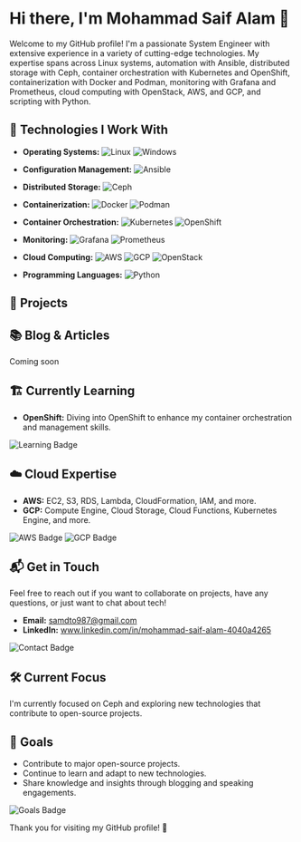 # Hi there, I'm Mohammad Saif Alam 👋

Welcome to my GitHub profile! I'm a passionate System Engineer with extensive experience in a variety of cutting-edge technologies. My expertise spans across Linux systems, automation with Ansible, distributed storage with Ceph, container orchestration with Kubernetes and OpenShift, containerization with Docker and Podman, monitoring with Grafana and Prometheus, cloud computing with OpenStack, AWS, and GCP, and scripting with Python.

## 🔧 Technologies I Work With

- **Operating Systems:** 
  ![Linux](https://img.shields.io/badge/Linux-333333?style=flat&logo=linux&logoColor=yellow) <!-- Example badge with Linux logo -->
    ![Windows](https://img.shields.io/badge/Windows-333333?style=flat&logo=windows&logoColor=white) <!-- Windows logo -->
  
- **Configuration Management:** 
  ![Ansible](https://img.shields.io/badge/Ansible-333333?style=flat&logo=ansible&logoColor=red) <!-- Example badge with Ansible logo -->

- **Distributed Storage:** 
  ![Ceph](https://img.shields.io/badge/Ceph-333333?style=flat&logo=ceph&logoColor=red) <!-- Example badge with Ceph logo -->

- **Containerization:** 
  ![Docker](https://img.shields.io/badge/Docker-333333?style=flat&logo=docker&logoColor=blue) <!-- Example badge with Docker logo -->
  ![Podman](https://img.shields.io/badge/Podman-333333?style=flat&logo=podman&logoColor=red) <!-- Example badge with Podman logo -->

- **Container Orchestration:** 
  ![Kubernetes](https://img.shields.io/badge/Kubernetes-333333?style=flat&logo=kubernetes&logoColor=blue) <!-- Example badge with Kubernetes logo -->
  ![OpenShift](https://img.shields.io/badge/OpenShift-333333?style=flat&logo=openshift&logoColor=red) <!-- Example badge with OpenShift logo -->

- **Monitoring:**
  ![Grafana](https://img.shields.io/badge/Grafana-333333?style=flat&logo=grafana&logoColor=orange) <!-- Example badge with Grafana logo -->
  ![Prometheus](https://img.shields.io/badge/Prometheus-333333?style=flat&logo=prometheus&logoColor=red) <!-- Example badge with Prometheus logo -->

- **Cloud Computing:** 
  ![AWS](https://img.shields.io/badge/AWS-333333?style=flat&logo=amazonaws&logoColor=yellow) <!-- Example badge with AWS logo -->
  ![GCP](https://img.shields.io/badge/GCP-333333?style=flat&logo=google-cloud&logoColor=blue) <!-- Example badge with GCP logo -->
  ![OpenStack](https://img.shields.io/badge/OpenStack-333333?style=flat&logo=openstack&logoColor=red) <!-- Example badge with OpenStack logo -->

- **Programming Languages:** 
  ![Python](https://img.shields.io/badge/Python-333333?style=flat&logo=python&logoColor=yellow) <!-- Example badge with Python logo -->

## 🚀 Projects


## 📚 Blog & Articles
   Coming soon
   

## 🏗️ Currently Learning

- **OpenShift:** Diving into OpenShift to enhance my container orchestration and management skills.

![Learning Badge](https://img.shields.io/badge/Learning-OpenShift-yellow) <!-- Example badge -->

## ☁️ Cloud Expertise

- **AWS:** EC2, S3, RDS, Lambda, CloudFormation, IAM, and more.
- **GCP:** Compute Engine, Cloud Storage, Cloud Functions, Kubernetes Engine, and more.

![AWS Badge](https://img.shields.io/badge/AWS-Experienced-orange) <!-- Example badge -->
![GCP Badge](https://img.shields.io/badge/GCP-Experienced-blue) <!-- Example badge -->

## 📬 Get in Touch

Feel free to reach out if you want to collaborate on projects, have any questions, or just want to chat about tech!

- **Email:** samdto987@gmail.com
- **LinkedIn:** www.linkedin.com/in/mohammad-saif-alam-4040a4265

![Contact Badge](https://img.shields.io/badge/Contact%20Me-Open%20for%20Collaboration-brightgreen) <!-- Example badge -->

## 🛠️ Current Focus

I'm currently focused on Ceph and exploring new technologies that contribute to open-source projects.

## 🎯 Goals

- Contribute to major open-source projects.
- Continue to learn and adapt to new technologies.
- Share knowledge and insights through blogging and speaking engagements.

![Goals Badge](https://img.shields.io/badge/Goals-Contribute%20to%20Open%20Source%20Projects-brightgreen) <!-- Example badge -->

Thank you for visiting my GitHub profile! 🎉

